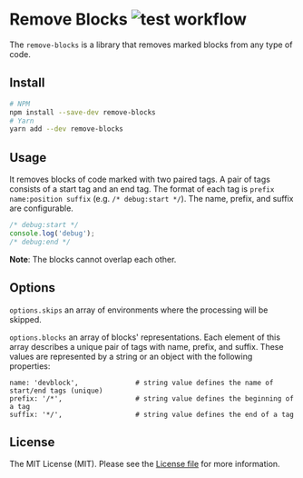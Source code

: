 Remove Blocks ![test workflow](https://github.com/kudashevs/remove-blocks/actions/workflows/run-tests.yml/badge.svg)
==========================

The `remove-blocks` is a library that removes marked blocks from any type of code.


## Install

```bash
# NPM
npm install --save-dev remove-blocks
# Yarn
yarn add --dev remove-blocks
```


## Usage

It removes blocks of code marked with two paired tags. A pair of tags consists of a start tag and an end tag. The format
of each tag is `prefix name:position suffix` (e.g. `/* debug:start */`). The name, prefix, and suffix are configurable.
```js
/* debug:start */ 
console.log('debug');
/* debug:end */
```

**Note**: The blocks cannot overlap each other.


## Options

`options.skips` an array of environments where the processing will be skipped.

`options.blocks` an array of blocks' representations. Each element of this array describes a unique pair of tags with
name, prefix, and suffix. These values are represented by a string or an object with the following properties:
```
name: 'devblock',              # string value defines the name of start/end tags (unique)
prefix: '/*',                  # string value defines the beginning of a tag
suffix: '*/',                  # string value defines the end of a tag
```


## License

The MIT License (MIT). Please see the [License file](LICENSE.md) for more information.